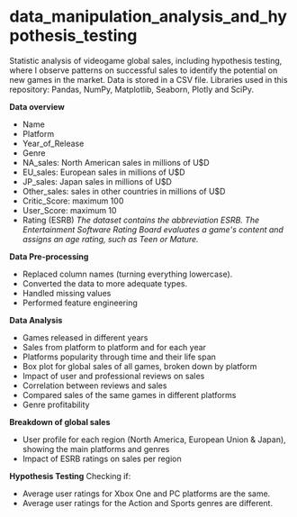 # data_manipulation_analysis_and_hypothesis_testing
Statistic analysis of videogame global sales, including hypothesis testing, where I observe patterns on successful sales to identify the potential on new games in the market.
Data is stored in a CSV file.
Libraries used in this repository: Pandas, NumPy, Matplotlib, Seaborn, Plotly and SciPy.

**Data overview**
* Name
* Platform
* Year_of_Release
* Genre
* NA_sales: North American sales in millions of U$D
* EU_sales: European sales in millions of U$D
* JP_sales: Japan sales in millions of U$D
* Other_sales: sales in other countries in millions of U$D
* Critic_Score: maximum 100
* User_Score: maximum 10
* Rating (ESRB)
*The dataset contains the abbreviation ESRB. The Entertainment Software Rating Board evaluates a game's content and assigns an age rating, such as Teen or Mature.*

**Data Pre-processing**
* Replaced column names (turning everything lowercase).
* Converted the data to more adequate types.
* Handled missing values
* Performed feature engineering

**Data Analysis**
* Games released in different years
* Sales from platform to platform and for each year
* Platforms popularity through time and their life span 
* Box plot for global sales of all games, broken down by platform
* Impact of user and professional reviews on sales
* Correlation between reviews and sales
* Compared sales of the same games in different platforms
* Genre profitability

**Breakdown of global sales**
* User profile for each region (North America, European Union & Japan), showing the main platforms and genres
* Impact of ESRB ratings on sales per region

**Hypothesis Testing**
Checking if:
* Average user ratings for Xbox One and PC platforms are the same.
* Average user ratings for the Action and Sports genres are different.
